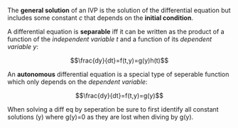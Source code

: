 The **general solution** of an IVP is the solution of the differential equation but includes some constant $c$ that depends on the **initial condition**.

A differential equation is **separable** iff it can be written as the product of a function of the *independent variable* $t$ and a function of its *dependent variable* $y$:

$$\frac{dy}{dt}=f(t,y)=g(y)h(t)$$

An **autonomous** differential equation is a special type of seperable function which only depends on the *dependent variable*:

$$\frac{dy}{dt}=f(t,y)=g(y)$$


When solving a diff eq by seperation be sure to first identify all constant solutions (y) where g(y)=0 as they are lost when diving by g(y).